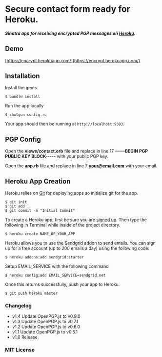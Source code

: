 # Secure contact form ready for Heroku.

#### _Sinatra app for receiving encrypted PGP messages on [Heroku](http://heroku.com)._

## Demo

[https://encrypt.herokuapp.com/](https://encrypt.herokuapp.com/)

## Installation

Install the gems

	$ bundle install

Run the app locally

	$ shotgun config.ru

Your app should then be running at `http://localhost:9393`.

## PGP Config

Open the **views/contact.erb** file and replace in line 17 **-----BEGIN PGP PUBLIC KEY BLOCK-----** with your public PGP key.

Open the **app.rb** file and replace in line 7 **your@email.com** with your email.

## Heroku App Creation

Heroku relies on [Git](http://devcenter.heroku.com/articles/git) for deploying apps so initialize git for the app.

	$ git init
	$ git add .
	$ git commit -m "Initial Commit"

To create a Heroku app, first be sure you are [signed up](https://api.heroku.com/signup). Then type the following in Terminal while inside of the project directory.

	$ heroku create NAME_OF_YOUR_APP

Heroku allows you to use the Sendgrid addon to send emails. You can sign up for a free account (up to 200 emails a day) using the following code:

	$ heroku addons:add sendgrid:starter
	
Setup EMAIL_SERVICE with the following command
	
	$ heroku config:add EMAIL_SERVICE=sendgrid.net

Once this returns successfully, push your app to Heroku.

	$ git push heroku master
	
### Changelog

* v1.4 Update OpenPGP.js to v0.9.0
* v1.3 Update OpenPGP.js to v0.7.1
* v1.2 Update OpenPGP.js to v0.6.0
* v1.1 Update OpenPGP.js to v0.5.1
* v1.0 Release

### MIT License

